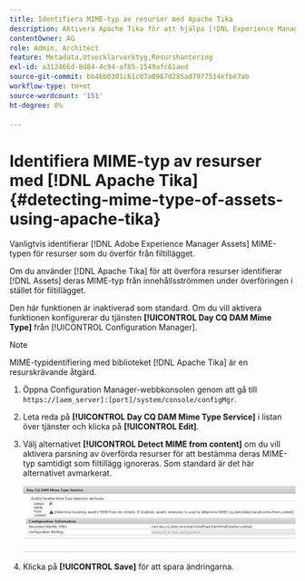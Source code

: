 ```yaml
---
title: Identifiera MIME-typ av resurser med Apache Tika
description: Aktivera Apache Tika för att hjälpa [!DNL Experience Manager Assets] identifiera MIME-typen för resurser från innehållsströmmen under överföringen i stället för filtillägget.
contentOwner: AG
role: Admin, Architect
feature: Metadata,Utvecklarverktyg,Resurshantering
exl-id: a312466d-8d84-4c94-af85-1549afc61aed
source-git-commit: bb46b0301c61c07a8967d285ad7977514efbe7ab
workflow-type: tm+mt
source-wordcount: '151'
ht-degree: 0%

---
```


# Identifiera MIME-typ av resurser med [!DNL Apache Tika] {#detecting-mime-type-of-assets-using-apache-tika}

Vanligtvis identifierar [!DNL Adobe Experience Manager Assets] MIME-typen för resurser som du överför från filtillägget.

Om du använder [!DNL Apache Tika] för att överföra resurser identifierar [!DNL Assets] deras MIME-typ från innehållsströmmen under överföringen i stället för filtillägget.

Den här funktionen är inaktiverad som standard. Om du vill aktivera funktionen konfigurerar du tjänsten **[!UICONTROL Day CQ DAM Mime Type]** från [!UICONTROL Configuration Manager].

>[!NOTE]
>
>MIME-typidentifiering med biblioteket [!DNL Apache Tika] är en resurskrävande åtgärd.

1. Öppna Configuration Manager-webbkonsolen genom att gå till `https://[aem_server]:[port]/system/console/configMgr`.

1. Leta reda på **[!UICONTROL Day CQ DAM Mime Type Service]** i listan över tjänster och klicka på **[!UICONTROL Edit]**.

1. Välj alternativet **[!UICONTROL Detect MIME from content]** om du vill aktivera parsning av överförda resurser för att bestämma deras MIME-typ samtidigt som filtillägg ignoreras. Som standard är det här alternativet avmarkerat.

   ![chlimage_1-333](assets/chlimage_1-333.png)

1. Klicka på **[!UICONTROL Save]** för att spara ändringarna.
